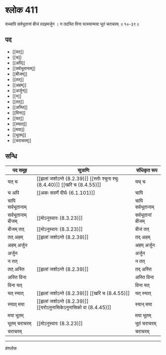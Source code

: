 # श्लोक 411

यच्चापि सर्वभूतानां बीजं तदहमर्जुन ।
न तदस्ति विना यत्स्यान्मया भूतं चराचरम् ॥ १०-३९॥


## पद 

- [[यत्]]
- [[च]]
- [[अपि]]
- [[सर्वभूतानाम्]]
- [[बीजम्]]
- [[तत्]]
- [[अहम्]]
- [[अर्जुन]]
- [[न]]
- [[तत्]]
- [[अस्ति]]
- [[विना]]
- [[यत्]]
- [[स्यात्]]
- [[मया]]
- [[भूतम्]]
- [[चराचरम्]]

## सन्धि

| पद समूह | सूत्राणि | संधिकृत रूप |
| ----- | ----- | ----- |
| यत् च |  [[झलां जशोऽन्ते (8.2.39)]] [[स्तोः श्चुना श्चुः (8.4.40)]] [[खरि च (8.4.55)]] | यच् च |
| च अपि |  [[अकः सवर्णे दीर्घः (6.1.101)]] | चापि |
| चापि सर्वभूतानाम् |  | चापि सर्वभूतानाम् |
| सर्वभूतानाम् बीजम् |  [[मोऽनुस्वारः (8.3.23)]] | सर्वभूतानां बीजम् |
| बीजम् तत् |  [[मोऽनुस्वारः (8.3.23)]] | बीजं तत् |
| तत् अहम् |  [[झलां जशोऽन्ते (8.2.39)]] | तद् अहम् |
| अहम् अर्जुन |  | अहम् अर्जुन |
| अर्जुन |  | अर्जुन |
| न तत् |  | न तत् |
| तत् अस्ति |  [[झलां जशोऽन्ते (8.2.39)]] | तद् अस्ति |
| अस्ति विना |  | अस्ति विना |
| विना यत् |  | विना यत् |
| यत् स्यात् |  [[झलां जशोऽन्ते (8.2.39)]] [[खरि च (8.4.55)]] | यत् स्यात् |
| स्यात् मया |  [[झलां जशोऽन्ते (8.2.39)]] [[यरोऽनुनासिकेऽनुनासिको वा (8.4.45)]] | स्यान् मया |
| मया भूतम् |  | मया भूतम् |
| भूतम् चराचरम् |  [[मोऽनुस्वारः (8.3.23)]] | भूतं चराचरम् |
| चराचरम् |  | चराचरम् |


---

#श्लोक